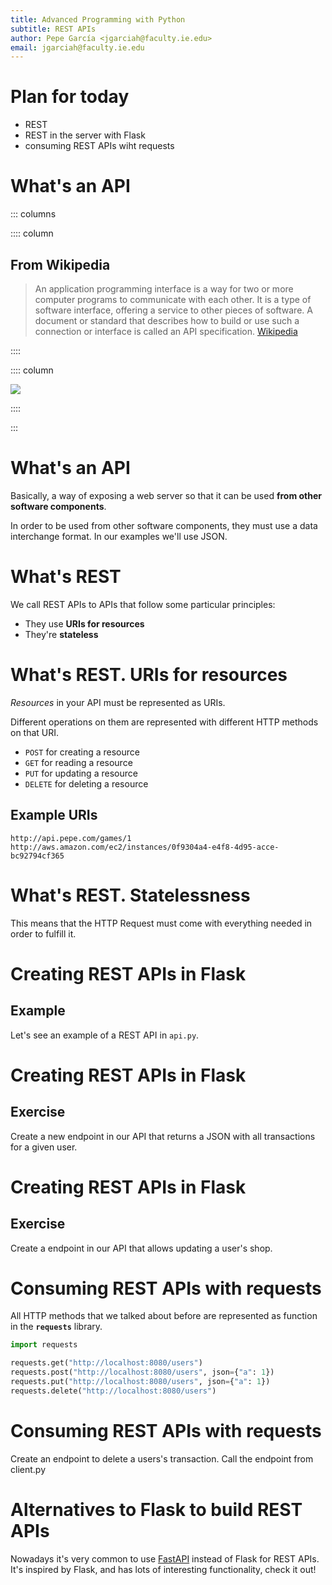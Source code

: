```yaml
---
title: Advanced Programming with Python
subtitle: REST APIs
author: Pepe García <jgarciah@faculty.ie.edu>
email: jgarciah@faculty.ie.edu
---
```


# Plan for today

- REST
- REST in the server with Flask
- consuming REST APIs wiht requests

# What's an API


::: columns

:::: column

## From Wikipedia

> An application programming interface is a way for two or more computer
> programs to communicate with each other. It is a type of software interface,
> offering a service to other pieces of software. A document or standard that
> describes how to build or use such a connection or interface is called an API
> specification. [Wikipedia](https://en.wikipedia.org/wiki/API)

::::

:::: column

![](https://toppng.com/uploads/preview/rest-api-icon-rest-api-icon-11553510526uqs2ynyga2.png)

::::

:::

# What's an API

Basically, a way of exposing a web server so that it can be used **from other
software components**.

In order to be used from other software components, they must use a data
interchange format.  In our examples we'll use JSON.

# What's REST

We call REST APIs to APIs that follow some particular principles:

- They use **URIs for resources**
- They're **stateless**

# What's REST. URIs for resources

_Resources_ in your API must be represented as URIs.

Different operations on them are represented with different HTTP methods on
that URI.

- `POST` for creating a resource
- `GET` for reading a resource
- `PUT` for updating a resource
- `DELETE` for deleting a resource

## Example URIs

```
http://api.pepe.com/games/1
http://aws.amazon.com/ec2/instances/0f9304a4-e4f8-4d95-acce-bc92794cf365
```

# What's REST. Statelessness

This means that the HTTP Request must come with everything needed in order to
fulfill it.

# Creating REST APIs in Flask

## Example

Let's see an example of a REST API in `api.py`.

# Creating REST APIs in Flask

## Exercise

Create a new endpoint in our API that returns a JSON with all transactions for a
given user.

# Creating REST APIs in Flask

## Exercise

Create a endpoint in our API that allows updating a user's shop.

# Consuming REST APIs with requests

All HTTP methods that we talked about before are represented as function in the
**`requests`** library.

```python
import requests

requests.get("http://localhost:8080/users")
requests.post("http://localhost:8080/users", json={"a": 1})
requests.put("http://localhost:8080/users", json={"a": 1})
requests.delete("http://localhost:8080/users")
```

# Consuming REST APIs with requests

Create an endpoint to delete a users's transaction.
Call the endpoint from client.py

# Alternatives to Flask to build REST APIs

Nowadays it's very common to use [FastAPI](https://fastapi.tiangolo.com/)
instead of Flask for REST APIs.  It's
inspired by Flask, and has lots of interesting functionality, check it out!
